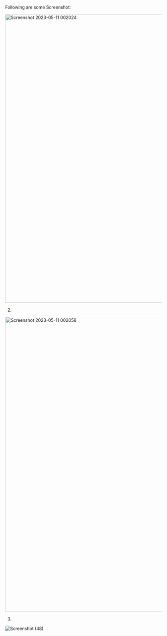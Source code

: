 Following are some Screenshot:

<img width="926" alt="Screenshot 2023-05-11 002024" src="https://github.com/Soban71/Profiler_Website-in-Mern_Stack-using-Multer/assets/93777909/86221c4a-30a4-4fc1-b491-7b91602aa6a6">

2.
<img width="946" alt="Screenshot 2023-05-11 002058" src="https://github.com/Soban71/Profiler_Website-in-Mern_Stack-using-Multer/assets/93777909/316d1ff0-c1b0-4b59-bc40-20cbf7baf697">


3.
![Screenshot (48)](https://github.com/Soban71/Profiler_Website-in-Mern_Stack-using-Multer/assets/93777909/43852c92-fabb-47b1-9a37-645570d3aa0f)
